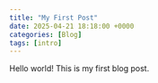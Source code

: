```yaml
---
title: "My First Post"
date: 2025-04-21 18:18:00 +0000
categories: [Blog]
tags: [intro]
---
```


Hello world! This is my first blog post.
